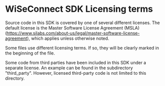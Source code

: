 # WiSeConnect SDK Licensing terms

Source code in this SDK is covered by one of several different licenses.
The default license is the Master Software License Agreement (MSLA) 
(https://www.silabs.com/about-us/legal/master-software-license-agreement),
which applies unless otherwise noted.

Some files use different licensing terms. If so, they will be clearly
marked in the beginning of the file.

Some code from third parties have been included in this SDK under a separate
license. An example can be found in the subdirectory "third_party". 
However, licensed third-party code is not limited to this directory.
